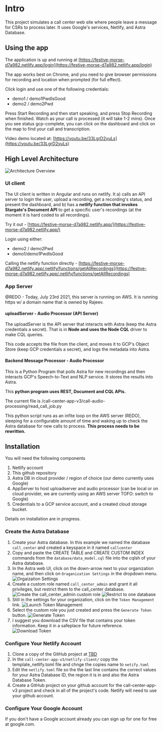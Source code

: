 # Intro

This project simulates a call center web site where people leave a message for CSRs
to process later.  It uses Google's services, Netlify, and Astra Database.

## Using the app

The application is up and running at
[https://festive-morse-d7a982.netlify.app/login](https://festive-morse-d7a982.netlify.app/login)

The app works best on Chrome, and you need to give browser permissions for recording and location when prompted (for full effect).

Click login and use one of the following credentials:

- demo1 / demo1PwdIsGood
- demo2 / demo2Pwd

Press Start Recording and then start speaking, and press Stop Recording when finished.  Watch as your call is processed (it will take 1-2 mins).  Once you see status gcp-complete, you can click on the dashboard and click on the map to find your call and transcription.

Video demo located at: [https://youtu.be/33LgrD2yuLs](https://youtu.be/33LgrD2yuLs)

## High Level Architecture

![Architecture Overview](./netlify-client/src/assets/images/CompletedTranscribingAndSentiementAnalysis.png)

### UI client

The UI client is written in Angular and runs on netlify.  It a) calls an
API server to login the user, upload a recording, get a recording's
status, and present the dashboard, and b) has a **netlify function that
invokes Stargate's Document API** to get a specific user's recordings (at
the moment it is hard coded to all recordings).

Try it out - [https://festive-morse-d7a982.netlify.app/](https://festive-morse-d7a982.netlify.app/)

Login using either:

- demo2 / demo2Pwd
- demo1/demo1PwdIsGood

Calling the netlify function directly - [https://festive-morse-d7a982.netlify.app/.netlify/functions/getAllRecordings](https://festive-morse-d7a982.netlify.app/.netlify/functions/getAllRecordings)

### App Server

@REDO - Today, July 23rd 2021, this server is running on AWS.  It is running https w/ a domain
name that is owned by Rajeev.

#### uploadServer - Audio Processor (API Server)

The uploadServer is the API server that interacts with Astra (keep the Astra credentials a secret).
That is in **Node and uses the Node CQL** driver to make CQL queries.

This code accepts the file from the client, and moves it to GCP's Object Store (keep GCP credentials a secret), and logs the metadata into Astra.

#### Backend Message Processor - Audio Processor

This is a Python Program that polls Astra for new recordings and then interacts GCP's Speech-to-Text and NLP service.  It stores the results into Astra.

This **python program uses REST, Document and CQL APis.**

The current file is /call-center-app-v3/call-audio-processing/read_call_job.py

This python script runs as an infite loop on the AWS server (REDO), sleeping for a configurable amount of time and waking up to check the Astra database for new calls to process.  **This process needs to be rewritten.**

## Installation

You will need the following components

1. Netlify account
1. This github repository
1. Astra DB in cloud provider / region of choice (our demo currently uses Google)
1. AppServer to host uploadserver and audio processor (can be local or on cloud provider, we are currently using an AWS server TOFO: switch to Google)
1. Credentials to a GCP service account, and a created cloud storage bucket.

Details on installation are in progress.

### Create the Astra Database

1. Create your Astra database. In this example we named the database ```call_center``` and created a keyspace in it named ```callcenter```
1. Copy and paste the CREATE TABLE and CREATE CUSTOM INDEX commands from the ```database/data_model.cql``` file into the cqlsh of your Astra database.
1. In the Astra web UI, click on the down-arrow next to your organization name, and then click on ```Oraganization Settings``` in the dropdown menu. ![Orgaization Settings](./images/organization_settings.png)
1. Create a custom role named ```call_center_admin``` and grant it all privileges, but restrict them to the call_center database.
![Create the call_center_admin custom role](./images/custom_role_1.png) ![Restrict to one database](./images/custom_role_2.png)
1. Still in the settings for your organization, click on the ```Token Management``` link. ![Launch Token Management](./images/token_mgt_1.png)
1. Select the custom role you just created and press the ```Generate Token``` button. ![Generate Token](./images/token_mgt_2.png)
1. I suggest you download the CSV file that contains your token information. Keep it in a safeplace for future reference. ![Download Token](./images/token_mgt_3.png)

### Configure Your Netlify Account

1. Clone a copy of the GitHub project at [TBD]()
1. In the ```call-center-app-v3/netlify-client/``` copy the template_netlify.toml file and chnge the copies name to ```netify.toml```
1. Edit the ```netlify.toml``` file so the the last line contains the correct values for your Astra Database ID, the region it is in and also the Astra Database Token.
1. Create a GitHub project on your github account for the call-center-app-v3 project and check in all of the project's code. Netlify will need to use your github account.

### Configure Your Google Account

If you don't have a Google account already you can sign up for one for free at google.com.